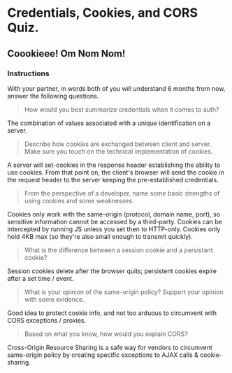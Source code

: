 # Credentials, Cookies, and CORS Quiz.
## Coookieee! Om Nom Nom!

### Instructions
With your partner, in words both of you will understand 6 months from now, answer the following questions.

> How would you best summarize credentials when it comes to auth?

The combination of values associated with a unique identification on a server.

> Describe how cookies are exchanged between client and server.  Make sure you touch on the technical implementation of cookies.

A server will set-cookies in the response header establishing the ability to use cookies. From that point on, the client's browser will send the cookie in the request header to the server keeping the pre-established credentials.

> From the perspective of a developer, name some basic strengths of using cookies and some weaknesses.

Cookies only work with the same-origin (protocol, domain name, port), so sensitive information cannot be accessed by a third-party. Cookies can be intercepted by running JS unless you set then to HTTP-only. Cookies only hold 4KB max (so they're also small enough to transmit quickly).

> What is the difference between a session cookie and a persistant cookie?

Session cookies delete after the browser quits; persistent cookies expire after a set time / event.

> What is your opinion of the same-origin policy?  Support your opinion with some evidence.

Good idea to protect cookie info, and not too arduous to circumvent with CORS exceptions / proxies.

> Based on what you know, how would you explain CORS?

Cross-Origin Resource Sharing is a safe way for vendors to circumvent same-origin policy by creating specific exceptions to AJAX calls & cookie-sharing.
